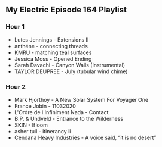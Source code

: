 ## My Electric Episode 164 Playlist

### Hour 1
* Lutes Jennings - Extensions II
* anthéne - connecting threads
* KMRU - matching teal surfaces
* Jessica Moss - Opened Ending
* Sarah Davachi - Canyon Walls (Instrumental)
* TAYLOR DEUPREE - July (tubular wind chime)

### Hour 2
* Mark Hjorthoy - A New Solar System For Voyager One
* France Jobin - 11032020
* L'Ordre de l'Infiniment Nada - Contact
* B.P. & Undveld - Entrance to the Wilderness
* SKIN - Bloom
* asher tuil - itinerancy ii
* Cendana Heavy Industries - A voice said, “it is no desert”
